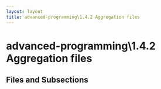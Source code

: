 ```yaml
---
layout: layout
title: advanced-programming\1.4.2 Aggregation files
---
```


# advanced-programming\1.4.2 Aggregation files

## Files and Subsections

